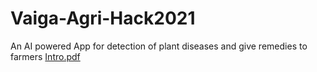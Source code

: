 # Vaiga-Agri-Hack2021
An AI powered App for detection of plant diseases and give remedies to farmers
[Intro.pdf](https://github.com/allwin-baby/Vaiga-Agri-Hack2021/blob/main/spicytech-converted.pdf)
